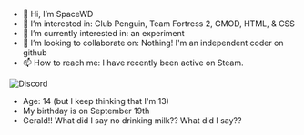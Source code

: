 - 👋 Hi, I’m SpaceWD
- 👀 I’m interested in: Club Penguin, Team Fortress 2, GMOD, HTML, & CSS
- 🌱 I’m currently interested in: an experiment
- 💞️ I’m looking to collaborate on: Nothing! I'm an independent coder on github
- 📫 How to reach me: I have recently been active on Steam.

![Discord](https://discord-readme-badge.vercel.app/api?id=952609750460301352)

- Age: 14 (but I keep thinking that I'm 13)
- My birthday is on September 19th
- Gerald!! What did I say no drinking milk?? What did I say??
<!---
Fuck off!
---!>
